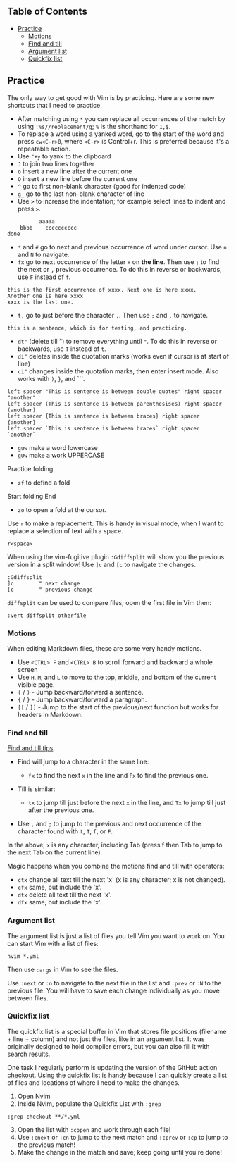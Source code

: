 ## Table of Contents

  - [Practice](#practice)
    - [Motions](#motions)
    - [Find and till](#find-and-till)
    - [Argument list](#argument-list)
    - [Quickfix list](#quickfix-list)

## Practice

The only way to get good with Vim is by practicing. Here are some new shortcuts that I need to practice.

* After matching using `*` you can replace all occurrences of the match by using `:%s//replacement/g`; `%` is the shorthand for `1,$`.
* To replace a word using a yanked word, go to the start of the word and press `cw<C-r>0`, where `<C-r>` is Control+r. This is preferred because it's a repeatable action.
* Use `"+y` to yank to the clipboard
* `J` to join two lines together
* `o` insert a new line after the current one
* `O` insert a new line before the current one
* `^` go to first non-blank character (good for indented code)
* `g_` go to the last non-blank character of line
* Use `>` to increase the indentation; for example select lines to indent and press `>`.

```
          aaaaa
    bbbb    cccccccccc
done          
```

* `*` and `#` go to next and previous occurrence of word under cursor. Use `n`
  and `N` to navigate.
* `fx` go to next occurrence of the letter `x` on **the line**. Then use `;` to find the next or `,` previous occurrence. To do this in reverse or backwards, use `F` instead of `f`.

```
this is the first occurrence of xxxx. Next one is here xxxx.
Another one is here xxxx
xxxx is the last one.
```

* `t,` go to just before the character `,`. Then use `;` and `,` to navigate.

```
this is a sentence, which is for testing, and practicing.
```

* `dt"` (delete till ") to remove everything until `"`. To do this in reverse or backwards, use `T` instead of `t`.
* `di"` deletes inside the quotation marks (works even if cursor is at start of line)
* `ci"` changes inside the quotation marks, then enter insert mode. Also works  with `)`, `}`, and ```.

```
left spacer "This is sentence is between double quotes" right spacer "another"
left spacer (This is sentence is between parenthesises) right spacer (another)
left spacer {This is sentence is between braces} right spacer {another}
left spacer `This is sentence is between braces` right spacer `another`
```

* `guw` make a word lowercase
* `gUw` make a work UPPERCASE

Practice folding.

* `zf` to defind a fold

Start
folding
End

* `zo` to open a fold at the cursor.

Use `r` to make a replacement. This is handy in visual mode, when I want to replace a selection of text with a space.

```
r<space>
```

When using the vim-fugitive plugin `:Gdiffsplit` will show you the previous version in a split window! Use `]c` and `[c` to navigate the changes.

```
:Gdiffsplit
]c        " next change
[c        " previous change
```

`diffsplit` can be used to compare files; open the first file in Vim then:

```
:vert diffsplit otherfile
```

### Motions

When editing Markdown files, these are some very handy motions.

* Use `<CTRL> F` and `<CTRL> B` to scroll forward and backward a whole screen
* Use `H`, `M`, and `L` to move to the top, middle, and bottom of the current visible page.
* `(` / `)` - Jump backward/forward a sentence.
* `{` / `}` - Jump backward/forward a paragraph.
* `[[` / `]]` - Jump to the start of the previous/next function but works for headers in Markdown.

### Find and till

[Find and till tips](https://vim.fandom.com/wiki/Tutorial#Find_and_till).

* Find will jump to a character in the same line:
    * `fx` to find the next `x` in the line and `Fx` to find the previous one.

* Till is similar:
    * `tx` to jump till just before the next `x` in the line, and `Tx` to jump
    till just after the previous one.

* Use `,` and `;` to jump to the previous and next occurrence of the character
  found with `t`, `T`, `f`, or `F`.

In the above, `x` is any character, including Tab (press f then Tab to jump to
the next Tab on the current line).

Magic happens when you combine the motions find and till with operators:

* `ctx` change all text till the next 'x' (x is any character; x is not changed).
* `cfx` same, but include the 'x'.
* `dtx` delete all text till the next 'x'.
* `dfx` same, but include the 'x'.

### Argument list

The argument list is just a list of files you tell Vim you want to work on. You can start Vim with a list of files:

```console
nvim *.yml
```

Then use `:args` in Vim to see the files.

Use `:next` or `:n` to navigate to the next file in the list and `:prev` or `:N` to the previous file. You will have to save each change individually as you move between files.

### Quickfix list

The quickfix list is a special buffer in Vim that stores file positions (filename + line + column) and not just the files, like in an argument list. It was originally designed to hold compiler errors, but you can also fill it with search results.

One task I regularly perform is updating the version of the GitHub action [checkout](https://github.com/actions/checkout). Using the quickfix list is handy because I can quickly create a list of files and locations of where I need to make the changes.

1. Open Nvim
2. Inside Nvim, populate the Quickfix List with `:grep`

```vim
:grep checkout **/*.yml
```

3. Open the list with `:copen` and work through each file!
4. Use `:cnext` or `:cn` to jump to the next match and `:cprev` or `:cp` to jump to the previous match!
5. Make the change in the match and save; keep going until you're done!
